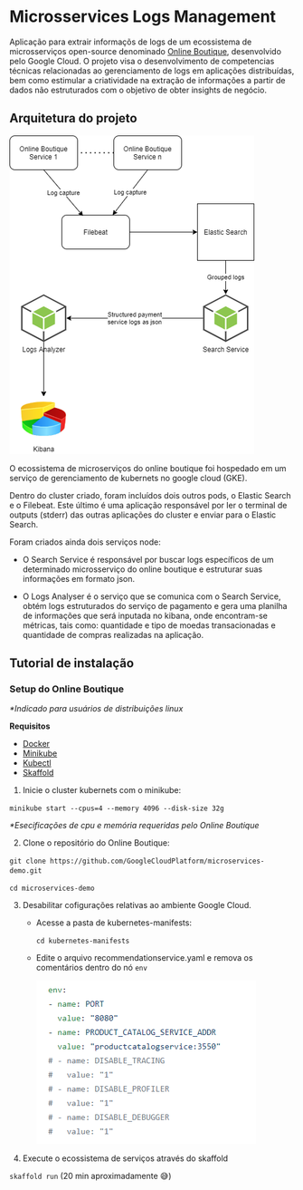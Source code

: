 # Microsservices Logs Management

Aplicação para extrair informaçõs de logs de um ecossistema de microsserviços open-source denominado [Online Boutique](https://github.com/GoogleCloudPlatform/microservices-demo), desenvolvido pelo Google Cloud. O projeto visa o desenvolvimento de competencias técnicas relacionadas ao gerenciamento de logs em aplicações distribuídas, bem como estimular a criatividade na extração de informações a partir de dados não estruturados com o objetivo de obter insights de negócio.

## Arquitetura do projeto

![Project Architecture](assets/microsservices-logs-management-architecture.png "Project Architecture")

O ecossistema de microserviços do online boutique foi hospedado em um serviço de gerenciamento de kubernets no google cloud (GKE).

Dentro do cluster criado, foram incluídos dois outros pods, o Elastic Search e o Filebeat. Este último é uma aplicação responsável por ler o terminal de outputs (stderr) das outras aplicações do cluster e enviar para o Elastic Search.

Foram criados ainda dois serviços node:

- O Search Service é responsável por buscar logs específicos de um determinado microsserviço do online boutique e estruturar suas informações em formato json.

- O Logs Analyser é o serviço que se comunica com o Search Service, obtém logs estruturados do serviço de pagamento e gera uma planilha de informações que será inputada no kibana, onde encontram-se métricas, tais como: quantidade e tipo de moedas transacionadas e quantidade de compras realizadas na aplicação.

## Tutorial de instalação

### Setup do Online Boutique

*\*Indicado para usuários de distribuições linux*

**Requisitos**
- [Docker](https://www.docker.com/products/docker-desktop)
- [Minikube](https://minikube.sigs.k8s.io/docs/start/)
- [Kubectl](https://kubernetes.io/docs/tasks/tools/install-kubectl/)
- [Skaffold](https://skaffold.dev/docs/install/)

1. Inicie o cluster kubernets com o minikube:

`minikube start --cpus=4 --memory 4096 --disk-size 32g`

*\*Esecificações de cpu e memória requeridas pelo Online Boutique*

2. Clone o repositório do Online Boutique:

`git clone https://github.com/GoogleCloudPlatform/microservices-demo.git`

`cd microservices-demo`

3. Desabilitar cofigurações relativas ao ambiente Google Cloud.

    - Acesse a pasta de kubernetes-manifests:

        `cd kubernetes-manifests`

    - Edite o arquivo recommendationservice.yaml e remova os comentários dentro do nó `env`

        ![Recommendations Env](assets/recommendationservice-env.png "Recommendation Service Env")

4. Execute o ecossistema de serviços através do skaffold

`skaffold run` (20 min aproximadamente :sweat_smile:)




